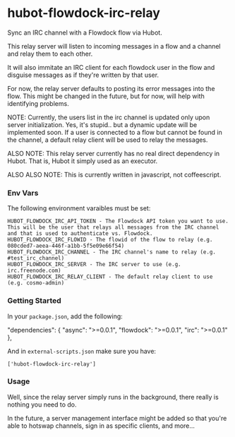 hubot-flowdock-irc-relay
========================

Sync an IRC channel with a Flowdock flow via Hubot.

This relay server will listen to incoming messages in a flow and a channel and relay them to each other.

It will also immitate an IRC client for each flowdock user in the flow and disguise messages as if they're written by that user.

For now, the relay server defaults to posting its error messages into the flow. This might be changed in the future, but for now, will help with identifying problems.

NOTE: Currently, the users list in the irc channel is updated only upon server initialization. Yes, it's stupid.. but a dynamic update will be implemented soon. If a user is connected to a flow but cannot be found in the channel, a default relay client will be used to relay the messages.

ALSO NOTE: This relay server currently has no real direct dependency in Hubot. That is, Hubot it simply used as an executor.

ALSO ALSO NOTE: This is currently written in javascript, not coffeescript.

### Env Vars

The following environment varaibles must be set:

    HUBOT_FLOWDOCK_IRC_API_TOKEN - The Flowdock API token you want to use. This will be the user that relays all messages from the IRC channel and that is used to authenticate vs. Flowdock.
    HUBOT_FLOWDOCK_IRC_FLOWID - The flowid of the flow to relay (e.g. 080cded7-aeea-446f-a1bb-5f5e09e66f54)
    HUBOT_FLOWDOCK_IRC_CHANNEL - The IRC channel's name to relay (e.g. #test_irc_channel)
    HUBOT_FLOWDOCK_IRC_SERVER - The IRC server to use (e.g. irc.freenode.com)
    HUBOT_FLOWDOCK_IRC_RELAY_CLIENT - The default relay client to use (e.g. cosmo-admin)

### Getting Started

In your `package.json`, add the following:

  "dependencies": {
    "async": ">=0.0.1",
    "flowdock": ">=0.0.1",
    "irc": ">=0.0.1"
  },

And in `external-scripts.json` make sure you have:

    ['hubot-flowdock-irc-relay']

### Usage

Well, since the relay server simply runs in the background, there really is nothing you need to do.

In the future, a server management interface might be added so that you're able to hotswap channels, sign in as specific clients, and more...
